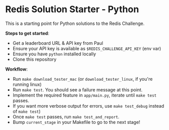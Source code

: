 # Redis Solution Starter - Python

This is a starting point for Python solutions to the Redis Challenge.

**Steps to get started**:

- Get a leaderboard URL & API key from Paul
- Ensure your API key is available as `$REDIS_CHALLENGE_API_KEY`
(env var)
- Ensure you have `python` installed locally
- Clone this repository

**Workflow**:

- Run `make download_tester_mac` (or `download_tester_linux`, if you're running
  linux)
- Run `make test`. You should see a failure message at this point.
- Implement the required feature in `app/main.py`, iterate until `make test`
  passes.
- If you want more verbose output for errors, use `make test_debug` instead of
  `make test`)
- Once `make test` passes, run `make test_and_report`.
- Bump `current_stage` in your Makefile to go to the next stage!